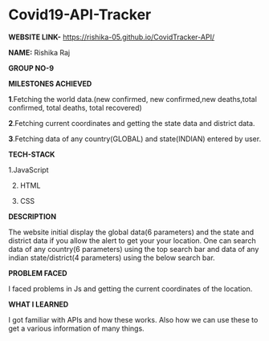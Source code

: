 # Covid19-API-Tracker

**WEBSITE LINK-** https://rishika-05.github.io/CovidTracker-API/

**NAME:** Rishika Raj

**GROUP NO-9**

**MILESTONES ACHIEVED**


  **1**.Fetching the world data.(new confirmed, new confirmed,new deaths,total confirmed, total deaths, total recovered) 
  
  **2**.Fetching current coordinates and getting the state data and district data. 
  
  **3**.Fetching data of any country(GLOBAL) and state(INDIAN) entered by user.
  
     

**TECH-STACK**

   1.JavaScript
   
   2. HTML
   
   3. CSS
   
 **DESCRIPTION**
 
 The website initial display the global data(6 parameters) and the state and district data if you allow the alert to get your your location. One can search data of any country(6 parameters) using the top search bar and data of any indian state/district(4 parameters) using the below search bar.
 

**PROBLEM FACED**

I faced problems in Js and getting the current coordinates of the location.

**WHAT I LEARNED**

I got familiar with APIs and how these works. Also how we can use these to get a various information of many things.  
